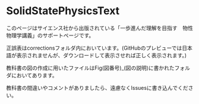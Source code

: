 # SolidStatePhysicsText

このページはサイエンス社から出版されている「一歩進んだ理解を目指す　物性物理学講義」のサポートページです。

正誤表はcorrectionsフォルダ内においています。(GitHubのプレビューでは日本語が表示されませんが、ダウンロードして表示させれば正しく表示されます。)

教科書の図の作成に用いたファイルはFig(図番号)_(図の説明)に書かれたフォルダにおいてあります。

教科書の間違いやコメントがありましたら、遠慮なくIssuesに書き込んでください。
